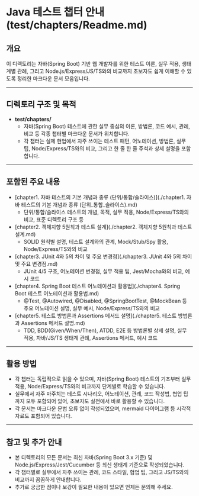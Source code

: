 # Java 테스트 챕터 안내 (test/chapters/Readme.md)

## 개요
이 디렉토리는 자바(Spring Boot) 기반 웹 개발자를 위한 테스트 이론, 실무 적용, 생태계별 관례, 그리고 Node.js/Express/JS/TS와의 비교까지 초보자도 쉽게 이해할 수 있도록 정리한 마크다운 문서 모음입니다.

---

## 디렉토리 구조 및 목적
- **test/chapters/**
  - 자바(Spring Boot) 테스트에 관한 실무 중심의 이론, 방법론, 코드 예시, 관례, 비교 등 각종 챕터별 마크다운 문서가 위치합니다.
  - 각 챕터는 실제 현업에서 자주 쓰이는 테스트 패턴, 어노테이션, 방법론, 실무 팁, Node/Express/TS와의 비교, 그리고 한 줄 한 줄 주석과 상세 설명을 포함합니다.

---

## 포함된 주요 내용
- [chapter1. 자바 테스트의 기본 개념과 종류 (단위/통합/슬라이스)](./chapter1. 자바 테스트의 기본 개념과 종류 (단위_통합_슬라이스).md)
  - 단위/통합/슬라이스 테스트의 개념, 목적, 실무 적용, Node/Express/TS와의 비교, 표준 디렉토리 구조 등
- [chapter2. 객체지향 5원칙과 테스트 설계](./chapter2. 객체지향 5원칙과 테스트 설계.md)
  - SOLID 원칙별 설명, 테스트 설계와의 관계, Mock/Stub/Spy 활용, Node/Express/TS와의 비교
- [chapter3. JUnit 4와 5의 차이 및 주요 변경점](./chapter3. JUnit 4와 5의 차이 및 주요 변경점.md)
  - JUnit 4/5 구조, 어노테이션 변경점, 실무 적용 팁, Jest/Mocha와의 비교, 예시 코드
- [chapter4. Spring Boot 테스트 어노테이션과 활용법](./chapter4. Spring Boot 테스트 어노테이션과 활용법.md)
  - @Test, @Autowired, @Disabled, @SpringBootTest, @MockBean 등 주요 어노테이션 설명, 실무 예시, Node/Express/TS와의 비교
- [chapter5. 테스트 방법론과 Assertions 메서드 설명](./chapter5. 테스트 방법론과 Assertions 메서드 설명.md)
  - TDD, BDD(Given/When/Then), ATDD, E2E 등 방법론별 상세 설명, 실무 적용, 자바/JS/TS 생태계 관례, Assertions 메서드, 예시 코드

---

## 활용 방법
- 각 챕터는 독립적으로 읽을 수 있으며, 자바(Spring Boot) 테스트의 기초부터 실무 적용, Node/Express/TS와의 비교까지 단계별로 학습할 수 있습니다.
- 실무에서 자주 마주치는 테스트 시나리오, 어노테이션, 관례, 코드 작성법, 협업 팁까지 모두 포함되어 있어, 초보자도 실전에서 바로 활용할 수 있습니다.
- 각 문서는 마크다운 문법 오류 없이 작성되었으며, mermaid 다이어그램 등 시각적 자료도 포함되어 있습니다.

---

## 참고 및 추가 안내
- 본 디렉토리의 모든 문서는 최신 자바(Spring Boot 3.x 기준) 및 Node.js/Express/Jest/Cucumber 등 최신 생태계 기준으로 작성되었습니다.
- 각 챕터별로 실무에서 자주 쓰이는 관례, 코드 스타일, 협업 팁, 그리고 JS/TS와의 비교까지 꼼꼼하게 안내합니다.
- 추가로 궁금한 점이나 보강이 필요한 내용이 있으면 언제든 문의해 주세요.
